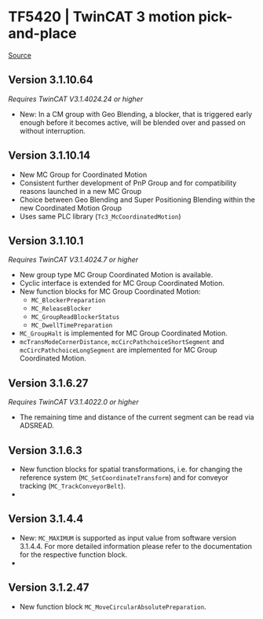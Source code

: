 # TF5420 | TwinCAT 3 motion pick-and-place

[Source](https://infosys.beckhoff.com/content/1033/tf5420_tc3_advanced_pick_and_place/8891897355.html?id=6886016567551031097)

## Version 3.1.10.64

_Requires TwinCAT V3.1.4024.24 or higher_

-   New: In a CM group with Geo Blending, a blocker, that is triggered early enough before it becomes active, will be blended over and passed on without interruption.

## Version 3.1.10.14

-   New MC Group for Coordinated Motion
-   Consistent further development of PnP Group and for compatibility reasons launched in a new MC Group
-   Choice between Geo Blending and Super Positioning Blending within the new Coordinated Motion Group
-   Uses same PLC library (`Tc3_McCoordinatedMotion`)

## Version 3.1.10.1

_Requires TwinCAT V3.1.4024.7 or higher_

-   New group type MC Group Coordinated Motion is available.
-   Cyclic interface is extended for MC Group Coordinated Motion.
-   New function blocks for MC Group Coordinated Motion:
    -   `MC_BlockerPreparation`
    -   `MC_ReleaseBlocker`
    -   `MC_GroupReadBlockerStatus`
    -   `MC_DwellTimePreparation`
-   `MC_GroupHalt` is implemented for MC Group Coordinated Motion.
-   `mcTransModeCornerDistance`, `mcCircPathchoiceShortSegment` and `mcCircPathchoiceLongSegment` are implemented for MC Group Coordinated Motion.

## Version 3.1.6.27

_Requires TwinCAT V3.1.4022.0 or higher_

-   The remaining time and distance of the current segment can be read via ADSREAD.

## Version 3.1.6.3

-   New function blocks for spatial transformations, i.e. for changing the reference system (`MC_SetCoordinateTransform`) and for conveyor tracking (`MC_TrackConveyorBelt`).
-

## Version 3.1.4.4

-   New: `MC_MAXIMUM` is supported as input value from software version 3.1.4.4. For more detailed information please refer to the documentation for the respective function block.
-

## Version 3.1.2.47

-   New function block `MC_MoveCircularAbsolutePreparation`.
